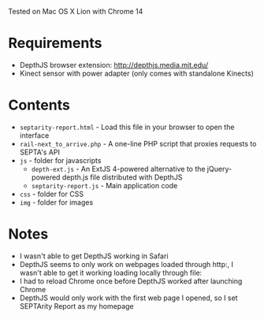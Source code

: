 Tested on Mac OS X Lion with Chrome 14

# Requirements
*   DepthJS browser extension: http://depthjs.media.mit.edu/
*   Kinect sensor with power adapter (only comes with standalone Kinects)

# Contents
*   `septarity-report.html` - Load this file in your browser to open the interface
*   `rail-next_to_arrive.php` - A one-line PHP script that proxies requests to SEPTA's API
*   `js` - folder for javascripts
    *  `depth-ext.js` - An ExtJS 4-powered alternative to the jQuery-powered depth.js file distributed with DepthJS
    *  `septarity-report.js` - Main application code
*   `css` - folder for CSS
*   `img` - folder for images

# Notes
*   I wasn't able to get DepthJS working in Safari
*   DepthJS seems to only work on webpages loaded through http:, I wasn't able to get it working loading locally through file:
*   I had to reload Chrome once before DepthJS worked after launching Chrome
*   DepthJS would only work with the first web page I opened, so I set SEPTArity Report as my homepage